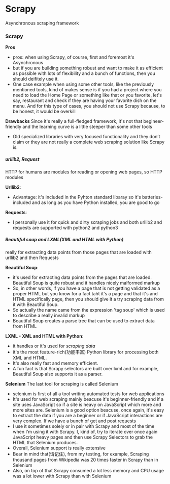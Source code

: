 # Scrapy

Asynchronous scraping framework

### Scrapy
**Pros**
- pros: when using Scrapy, of course, first and foremost it's Asynchronous
- but if you are building something robust and want to make it as efficient as possible with lots of flexibility and a bunch of functions, then you should deifitely use it.
- One case example when using some other tools, like the previously mentioned tools, kind of makes sense is if you had a project where you need to load the Home Page or something like that or you favorite, let's say, restaurant and check if they are having your favorite dish on the menu. And for this type of cases, you should not use Scrapy because, to be honest, it would be overkill

**Drawbacks**
Since it's really a full-fledged framework, it's not that begineer-friendly and the learning curve is a little steeper than some other tools


- Old specialized libraries with very focused functionality and they don’t claim or they are not really a complete web scraping solution like Scrapy is.

##### urllib2, Request
HTTP for humans are modules for reading or opening web pages, so HTTP modules

**Urllib2**:

- Advantage: it's included in the Pyhton standard libaray so it's batteries-included and as long as you have Python installed, you are good to go

**Requests**:
- I personally use it for quick and dirty scraping jobs and both urllib2 and requests are supported with python2 and python3

##### Beautiful soup and LXML(XML and HTML with Python)

really for extracting data points from those pages that are loaded with urllib2 and then Requests

**Beautiful Soup**:
- it's used for extracting data points from the pages that are loaded. Beautiful Soup is quite robust and it handles nicely malformed markup
- So, in other words, if you have a page that is not getting validated as a proper HTML but you know for a fact taht it's a page and that it's and HTML specifically page, then you should give it a try scraping data from it with Beautiful Soup.
- So actually the name came from the expression 'tag soup' which is used to describe a really invalid markup
- Beautiful Soup creates a parse tree that can be used to extract data from HTML

**LXML - XML and HTML with Python**:
- it handles or it's used for *scraping data*
- it's the most feature-rich(功能丰富) Python library for processing both XML and HTML.
- It's also really fast and memory efficient.
- A fun fact is that Scrapy selectors are built over lxml and for example, Beautiful Soup also supports it as a parser.

**Selenium**
The last tool for scraping is called Selenium

- selenium is first of all a tool writing automated tests for web applications
- It's used for web scraping mainly beacuse it's beginner-friendly and if a site uses JavaScript so if a site is heavy on JavaScript which more and more sites are. Selenium is a good option beacuse, once again, it's easy to extract the data if you are a beginner or if JavaScript interactions are very complex. If we have a bunch of get and post requests
- I use it sometimes solely or in pair with Scrapy and most of the time when I'm using it with Scrapy. I, kind of, try to iterate over once again JavaScript heavy pages and then use Scrapy Selectors to grab the HTML that Selenium produces.
- Overall, Selenium support is really extensive
- Bear in mind that(请记住), from my testing, for example, Scraping thousand pages from Wikipedia was 20 times faster in Scrapy than in Selenium
- Also, on top of that Scrapy consumed a lot less memory and CPU usage was a lot lower with Scrapy than with Selenium
